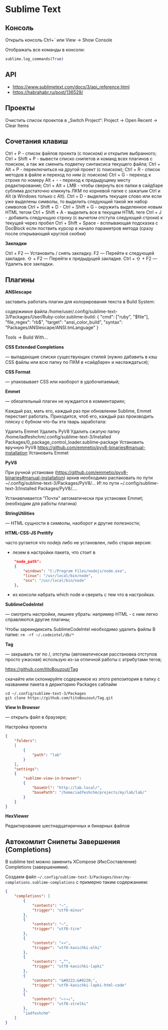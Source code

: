 # Sublime Text

## Консоль

Открыть консоль Ctrl+\` или View → Show Console

Отображать все команды в консоли:

```python
sublime.log_commands(True)
```

## API

* https://www.sublimetext.com/docs/3/api_reference.html
* https://habrahabr.ru/post/136529/

## Проекты

Очистить список проектов в „Switch Project“: Project → Open Recent → Clear Items

## Сочетания клавиш

Ctrl + P - список файлов проекта (с поиском) и открытие выбранного;
Ctrl + Shift + P - вывести списко снипетов и команд всех плагинов с поиском, а так же сменить подветку синтаксиса текущего файла;
Ctrl + Alt + P - переключиться на другой проект (с поиском);
Ctrl + R - список методов в файле и переход по ним (с поиском)
Ctrl + G - переход к строке по номеру
Alt + - - переход к предыдущему месту редактирования;
Ctrl + Alt + LMB - чтобы свернуть все папки в сайдбаре сублима достаточно кликнуть ЛКМ по корневой папке с зажатым Ctrl и Alt (в Windows только с Alt).
Ctrl + D - выделить текущее слово или если уже выделены символы, то выделить следующий такой же набор символов
Ctrl + Shift + D -
Ctrl + Shift + G - окружить выделенное новым HTML тегом
Ctrl + Shift + A - выделить все в текущем HTML теге
Ctrl + J - добавить следующую строку (с вычетом отступа следующей строки) к текущей через пробел
Ctrl + Shift + Space - всплывающая подсказка с DocBlock если поствить курсор в начало параметров метода (сразу после открывающей круглой скобки)

__Закладки__

Ctrl + F2 — Установить / снять закладку.
F2 — Перейти к следующей закладке.
⇧ + F2 — Перейти к предыдущей закладке.
Ctrl + ⇧ + F2 — Удалить все закладки.

## Плагины

__ANSIescape__

заставить работать плагин для колорирования текста в Build System:

содержимое файла /home/user/.config/sublime-text-3/Packages/User/Ruby-color.sublime-build:
{
    "cmd": ["ruby", "$file"],
    "file_regex": "rb$",
    "target": "ansi_color_build",
    "syntax": "Packages/ANSIescape/ANSI.tmLanguage"
}

Tools -> Build With...

__CSS Extended Completions__

— выпадающие списки существующих стилей (нужно дабавить в кэш CSS файлы или всю папку по ПКМ в «сайдбаре» и наслаждаться);

__CSS Format__

— упаковывает CSS или наоборот в удобочитаемый;

__Emmet__

— обязательный плагин не нуждается в комментариях;

Каждый раз, мать его, каждый раз при обновлении Sublime, Emmet перестает работать. Приходится, чтоб его, каждый раз производить пляску с бубном что-бы эта тварь заработала:

Удалить Emmet
Удалить PyV8
Удалить сжатую папку /home/iadfeshchm/.config/sublime-text-3/Installed Packages/0_package_control_loader.sublime-package
Установить вручную PyV8 https://github.com/emmetio/pyv8-binaries#manual-installation
Установить Emmet

__PyV8__

При ручной установке (https://github.com/emmetio/pyv8-binaries#manual-installation) архив необходимо распаковать по пути ~/.config/sublime-text-3/Packages/PyV8/... И! по пути ~/.config/sublime-text-3/Installed Packages/PyV8/....

Устанавливается "Почти" автоматически при установке Emmet; (необходим для работы плагина)

__StringUtilities__

— HTML сущности в символы, наоборот и другие полезности;


__HTML-CSS-JS Prettify__

часто ругается что nodejs либо не установлен, либо старая версия:

* лезем в настройки пакета, что стоит в
```json
    "node_path":
    {
        "windows": "C:/Program Files/nodejs/node.exe",
        "linux": "/usr/local/bin/node",
        "osx": "/usr/local/bin/node"
    },
```
* из консоли набрать which node и сверить с тем что в настройках.


__SublimeCodeIntel__

— смотреть настройки, лишнее убрать: например HTML - с ним легко справляются другие плагины;

Чтобы зареиндексить SublimeCodeIntel необходимо удалить файлы В папке: `rm -rf ~/.codeintel/db/*`


__Tag__

— закрывать тэг по /, отступы (автоматическая расстановка отступов просто ужасная) использую из-за отличной работы с атрибутами тегов;

https://github.com/titoBouzout/Tag

скачайте или склонируйте содержимое из этого репозитория в папку с названием пакета в дерикторию Packages саблайм

```
cd ~/.config/sublime-text-3/Packages
git clone https://github.com/titoBouzout/Tag.git
```


__View In Browser__

— открыть файл в браузере;

Настройка проекта

```json
{
    "folders":
    [
        {
            "path": "lab"
        }
    ],
    "settings":
    {
        "sublime-view-in-browser":
        {
            "baseUrl": "http://lab.local/",
            "basePath": "/home/iadfeshchm/projects/my/lab/lab/"
        }
    }
}
```

__HexViewer__

Редактирование шестнадцатиричных и бинарных файлов

## Автокомлит Снипеты Завершения (Completions)

В sublime text можно заменить XCompose (ИксСоставление) Completions (завершениями).

Создаем файл `~/.config/sublime-text-3/Packages/User/my-completions.sublime-complations` с примерно таким содержанием:

```json
{
    "completions": [
        {
            "contents": "–",
            "trigger": "utf8-minus"
        },
        {
            "contents": "—",
            "trigger": "utf8-tire"
        },
        {
            "contents": "«»",
            "trigger": "utf8-kavichki-elki"
        },
        {
            "contents": "„“",
            "trigger": "utf8-kavichki-lapki"
        },
        {
            "contents": "&#8222;&#8220;",
            "trigger": "utf8-kavichki-lapki-html-code"
        },
        {
            "contents": "←↑→↓",
            "trigger": "utf8-strelki"
        },
        "iadfeshchm"
    ]
}
```
